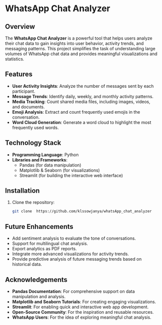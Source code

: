 # WhatsApp Chat Analyzer  

## Overview  
The **WhatsApp Chat Analyzer** is a powerful tool that helps users analyze their chat data to gain insights into user behavior, activity trends, and messaging patterns. This project simplifies the task of understanding large volumes of WhatsApp chat data and provides meaningful visualizations and statistics.  

## Features  
- **User Activity Insights**: Analyze the number of messages sent by each participant.  
- **Message Trends**: Identify daily, weekly, and monthly activity patterns.  
- **Media Tracking**: Count shared media files, including images, videos, and documents.  
- **Emoji Analysis**: Extract and count frequently used emojis in the conversation.  
- **Word Cloud Generation**: Generate a word cloud to highlight the most frequently used words.  

## Technology Stack  
- **Programming Language**: Python  
- **Libraries and Frameworks**:  
  - Pandas (for data manipulation)  
  - Matplotlib & Seaborn (for visualizations)  
  - Streamlit (for building the interactive web interface)  

## Installation  
1. Clone the repository:  
   ```bash  
   git clone  https://github.com/klssowjanya/whatsApp_chat_analyzer

## Future Enhancements  
- Add sentiment analysis to evaluate the tone of conversations.  
- Support for multilingual chat analysis.  
- Export analytics as PDF reports.  
- Integrate more advanced visualizations for activity trends.  
- Provide predictive analysis of future messaging trends based on historical data.  

## Acknowledgements  
- **Pandas Documentation**: For comprehensive support on data manipulation and analysis.  
- **Matplotlib and Seaborn Tutorials**: For creating engaging visualizations.  
- **Streamlit**: For enabling quick and interactive web app development.  
- **Open-Source Community**: For the inspiration and reusable resources.  
- **WhatsApp Users**: For the idea of exploring meaningful chat analysis.  

